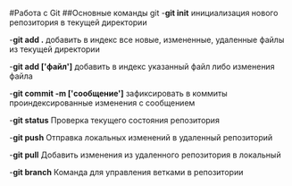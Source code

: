 #Работа с Git
##Основные команды git
-__git init__
инициализация нового репозитория в текущей директории

-__git add .__
добавить в индекс все новые, измененные, удаленные файлы из текущей директории

-__git add ['файл']__
добавить в индекс указанный файл либо изменения файла

-__git commit -m ['сообщение']__
зафиксировать в коммиты проиндексированные изменения с сообщением

-__git status__
Проверка текущего состояния репозитория

-__git push__
Отправка локальных изменений в удаленный репозиторий

-__git pull__
Добавить изменения из удаленного репозитория в локальный

-__git branch__
Команда для управления ветками в репозитории
